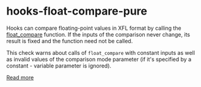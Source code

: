 # hooks-float-compare-pure

Hooks can compare floating-point values in XFL format by calling the [float_compare](https://xrpl-hooks.readme.io/reference/float_compare) function. If the inputs of the comparison never change, its result is fixed and the function need not be called.

This check warns about calls of `float_compare` with constant inputs as well as invalid values of the comparison mode parameter (if it's specified by a constant - variable parameter is ignored).

[Read more](https://xrpl-hooks.readme.io/docs/floating-point-numbers-xfl)
